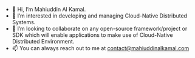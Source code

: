 - 👋 Hi, I’m Mahiuddin Al Kamal.
- 👀 I’m interested in developing and managing Cloud-Native Distributed Systems.
- 🤝 I’m looking to collaborate on any open-source framework/project or SDK which will enable applications to make use of Cloud-Native Distributed Environment. 
- 📫 You can always reach out to me at contact@mahiuddinalkamal.com

<!---
mahiuddinalkamal/mahiuddinalkamal is a ✨ special ✨ repository because its `README.md` (this file) appears on your GitHub profile.
You can click the Preview link to take a look at your changes.
--->
